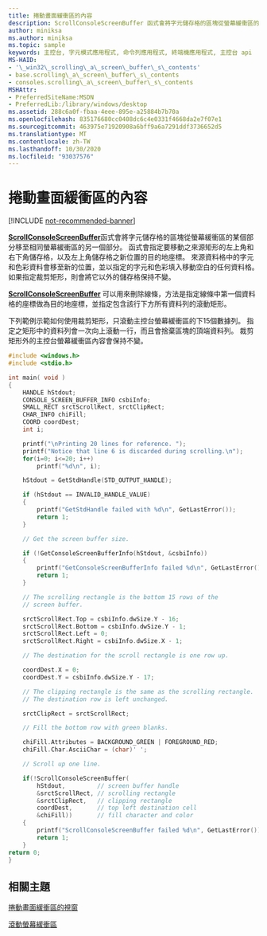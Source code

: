 ```yaml
---
title: 捲動畫面緩衝區的內容
description: ScrollConsoleScreenBuffer 函式會將字元儲存格的區塊從螢幕緩衝區的某個部分移至相同螢幕緩衝區的另一個部分。
author: miniksa
ms.author: miniksa
ms.topic: sample
keywords: 主控台, 字元模式應用程式, 命令列應用程式, 終端機應用程式, 主控台 api
MS-HAID:
- '\_win32\_scrolling\_a\_screen\_buffer\_s\_contents'
- base.scrolling\_a\_screen\_buffer\_s\_contents
- consoles.scrolling\_a\_screen\_buffer\_s\_contents
MSHAttr:
- PreferredSiteName:MSDN
- PreferredLib:/library/windows/desktop
ms.assetid: 288c6a0f-fbaa-4eee-895e-a25884b7b70a
ms.openlocfilehash: 835176680cc0408dc6c4e0331f4668da2e7f07e1
ms.sourcegitcommit: 463975e71920908a6bff9a6a7291ddf3736652d5
ms.translationtype: MT
ms.contentlocale: zh-TW
ms.lasthandoff: 10/30/2020
ms.locfileid: "93037576"
---
```

# <a name="scrolling-a-screen-buffers-contents"></a>捲動畫面緩衝區的內容

[!INCLUDE [not-recommended-banner](./includes/not-recommended-banner.md)]

[**ScrollConsoleScreenBuffer**](scrollconsolescreenbuffer.md)函式會將字元儲存格的區塊從螢幕緩衝區的某個部分移至相同螢幕緩衝區的另一個部分。 函式會指定要移動之來源矩形的左上角和右下角儲存格，以及左上角儲存格之新位置的目的地座標。 來源資料格中的字元和色彩資料會移至新的位置，並以指定的字元和色彩填入移動空白的任何資料格。 如果指定裁剪矩形，則會將它以外的儲存格保持不變。

[**ScrollConsoleScreenBuffer**](scrollconsolescreenbuffer.md) 可以用來刪除線條，方法是指定線條中第一個資料格的座標做為目的地座標，並指定包含該行下方所有資料列的滾動矩形。

下列範例示範如何使用裁剪矩形，只滾動主控台螢幕緩衝區的下15個數據列。 指定之矩形中的資料列會一次向上滾動一行，而且會捨棄區塊的頂端資料列。 裁剪矩形外的主控台螢幕緩衝區內容會保持不變。

```C
#include <windows.h>
#include <stdio.h>

int main( void )
{
    HANDLE hStdout;
    CONSOLE_SCREEN_BUFFER_INFO csbiInfo;
    SMALL_RECT srctScrollRect, srctClipRect;
    CHAR_INFO chiFill;
    COORD coordDest;
    int i;

    printf("\nPrinting 20 lines for reference. ");
    printf("Notice that line 6 is discarded during scrolling.\n");
    for(i=0; i<=20; i++)
        printf("%d\n", i);

    hStdout = GetStdHandle(STD_OUTPUT_HANDLE);

    if (hStdout == INVALID_HANDLE_VALUE)
    {
        printf("GetStdHandle failed with %d\n", GetLastError());
        return 1;
    }

    // Get the screen buffer size.

    if (!GetConsoleScreenBufferInfo(hStdout, &csbiInfo))
    {
        printf("GetConsoleScreenBufferInfo failed %d\n", GetLastError());
        return 1;
    }

    // The scrolling rectangle is the bottom 15 rows of the
    // screen buffer.

    srctScrollRect.Top = csbiInfo.dwSize.Y - 16;
    srctScrollRect.Bottom = csbiInfo.dwSize.Y - 1;
    srctScrollRect.Left = 0;
    srctScrollRect.Right = csbiInfo.dwSize.X - 1;

    // The destination for the scroll rectangle is one row up.

    coordDest.X = 0;
    coordDest.Y = csbiInfo.dwSize.Y - 17;

    // The clipping rectangle is the same as the scrolling rectangle.
    // The destination row is left unchanged.

    srctClipRect = srctScrollRect;

    // Fill the bottom row with green blanks.

    chiFill.Attributes = BACKGROUND_GREEN | FOREGROUND_RED;
    chiFill.Char.AsciiChar = (char)' ';

    // Scroll up one line.

    if(!ScrollConsoleScreenBuffer(  
        hStdout,         // screen buffer handle
        &srctScrollRect, // scrolling rectangle
        &srctClipRect,   // clipping rectangle
        coordDest,       // top left destination cell
        &chiFill))       // fill character and color
    {
        printf("ScrollConsoleScreenBuffer failed %d\n", GetLastError());
        return 1;
    }
return 0;
}
```

## <a name="related-topics"></a>相關主題

[捲動畫面緩衝區的視窗](scrolling-a-screen-buffer-s-window.md)

[滾動螢幕緩衝區](scrolling-the-screen-buffer.md)
